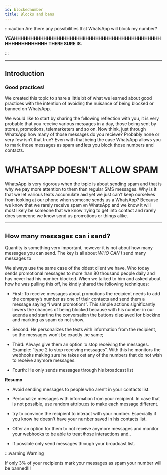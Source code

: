 ```yaml
---
id: blockednumber
title: Blocks and bans 
---
```


:::caution Are there any possibilities that WhatsApp will block my number? 

**YEAHHHHHHHHHHHHHHHHHHHHHHHHHHHHHHHHHHHHHHHHHHHHHHHHHHHHHHHHHH THERE SURE IS.**

:::

---

## Introduction

### Good practices! 


We created this topic to share a little bit of what we learned about good practices with the intention of avoiding the nuisance of being blocked or banned on WhatsApp.



We would like to start by sharing the following reflection with you, it is very probable that you receive various messages in a day, those being sent by stores, promotions, telemarketers and so on. Now think, just through WhatsApp how many of those messages do you recieve? Probably none or very few isn’t that true? Even with that being the case WhatsApp allows you to mark those messages as spam and lets you block those numbers and contacts. 



# WHATSAPP DOESN'T ALLOW SPAM


WhatsApp is very rigorous when the topic is about sending spam and that is why we pay more attention to them than regular SMS messages. Why is it that we let various texts accumulate and yet we just can’t keep ourselves from looking at our phone when someone sends us a WhatsApp? Because we know that we rarely receive spam on WhatsApp and we know it will most likely be someone that we know trying to get into contact and rarely does someone we know send us promotions or things alike.


---

## How many messages can i send?


Quantity is something very important, however it is not about how many messages you can send. The key is all about _WHO CAN I_ send many messages to 


We always use the same case of the oldest client we have, Who today sends promotional messages to more than 80 thousand people daily and has never had his number blocked. When we talked to him and asked about how he was pulling this off, he kindly shared the following techniques: 




- First: To receive messages about promotions the recipient needs to add the company’s number as one of their contacts and send them a message saying “i want promotions”. This simple actions significantly lowers the chances of being blocked because with his number in our agenda and starting the conversation the buttons displayed for blocking and  marking as spam do not show; 


- Second: He personalizes the texts with information from the recipient, so the messages won’t be exactly the same;

- Third: Always give them an option to stop receiving the messages. Example: “type 2 to stop receiving messages”. With this he monitors the webhooks making sure he takes out any of the numbers that do not wish to receive anymore messages. 

- Fourth: He only sends messages through his broadcast list  

**Resumo**

- Avoid sending messages to people who aren’t in your contacts list.

- Personalize messages with information from your recipient. In case that is not possible, use random attributes to make each message different. 

- try to convince the recipient to interact with your number. Especially if you know he doesn't have your number saved in his contacts list.

- Offer an option for them to not receive anymore messages and monitor your webhooks to be able to treat those interactions and..
                                                                                                                                                     
- If possible only send messages through your broadcast list.


:::warning Warning

If only 3% of your recipients mark your messages as spam your number will be banned!!!